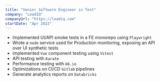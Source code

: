 ```yaml
---
title: "Senior Software Engineer in Test"
company: "LeadIQ"
companyUrl: "https://leadiq.com"
startDate: "Apr 2022"
---
```


- Implemented UI/API smoke tests in a FE monorepo using `Playwright`
- Wrote a `node` service used for Production monitoring, exposing an API over UI synthetic tests
- Implemented `Vue` component testing using `Vitest`
- API testing with `Karate`
- Performance testing with `k6.io`
- Optimizations on CI/CD `Gitlab` pipelines
- Generate analytics reports on `Databricks`
